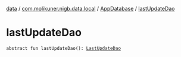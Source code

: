 [data](../../index.md) / [com.molikuner.nigb.data.local](../index.md) / [AppDatabase](index.md) / [lastUpdateDao](./last-update-dao.md)

# lastUpdateDao

`abstract fun lastUpdateDao(): `[`LastUpdateDao`](../../com.molikuner.nigb.data.local.dao/-last-update-dao/index.md)